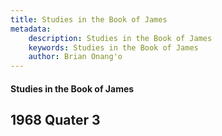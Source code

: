 ```yaml
---
title: Studies in the Book of James
metadata:
    description: Studies in the Book of James
    keywords: Studies in the Book of James
    author: Brian Onang'o
---
```


#### Studies in the Book of James

## 1968 Quater 3
